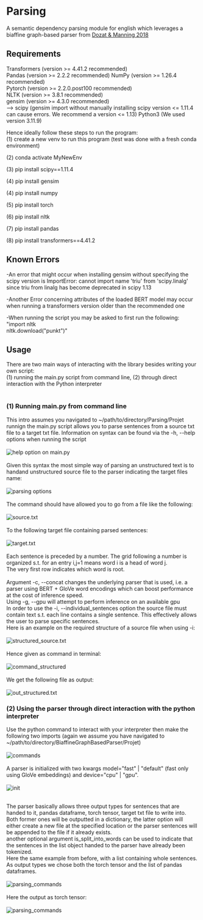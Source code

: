 # Parsing
A semantic dependency parsing module for english which leverages a biaffine graph-based parser from [Dozat & Manning 2018](https://aclanthology.org/P18-2077/)

## Requirements
Transformers (version >= 4.41.2 recommended)<br>
Pandas (version >= 2.2.2 recommended)
NumPy (version >= 1.26.4 recommended)<br>
Pytorch (version >= 2.2.0.post100 recommended)<br>
NLTK (version >= 3.8.1 recommended)<br>
gensim (version >= 4.3.0 recommended)<br>
--> scipy (gensim import without manually installing scipy version <= 1.11.4 can cause errors. We recommend a version <= 1.13)
Python3 (We used version 3.11.9)<br>

Hence ideally follow these steps to run the program:<br>
(1) create a new venv to run this program (test was done with a fresh conda environment)

(2) conda activate MyNewEnv

(3) pip install scipy==1.11.4

(4) pip install gensim

(4) pip install numpy

(5) pip install torch

(6) pip install nltk

(7) pip install pandas

(8) pip install transformers==4.41.2

## Known Errors
-An error that might occur when installing gensim without specifying the scipy version is ImportError: cannot import name 'triu' from 'scipy.linalg' since triu from linalg has become deprecated in scipy 1.13

-Another Error concerning attributes of the loaded BERT model may occur when running a transformers version older than the recommended one

-When running the script you may be asked to first run the following:
"import nltk<br>
nltk.download("punkt")"<br>

## Usage
There are two main ways of interacting with the library besides writing your own script:<br> 
(1) running the main.py script from command line, (2) through direct interaction with the Python interpreter<br>
<br>
### (1) Running main.py from command line

This intro assumes you navigated to ~/path/to/directory/Parsing/Projet<br>
runnign the main.py script allows you to parse sentences from a source txt file to a target txt file.
Information on syntax can be found via the -h, --help options when running the script
<br>
<br>
![help option on main.py](misc/Screenshot%202024-06-15%20at%2010.23.56.png)
<br>
<br>
Given this syntax the most simple way of parsing an unstructured text is to handand unstructured source file to the parser indicating the target files name:
<br>
<br>
![parsing options](misc/Screenshot%202024-06-15%20at%2010.49.12.png)
<br>
<br>
The command should have allowed you to go from a file like the following:
<br>
<br>
![source.txt](misc/Screenshot%202024-06-15%20at%2010.41.01.png)
<br>
<br>
To the following target file containing parsed sentences:
<br><br>
![target.txt](misc/Screenshot%202024-06-15%20at%2010.56.04.png)
<br>
<br>
Each sentence is preceded by a number. The grid following a number is organized s.t. for an entry i,j=1 means word i is a head of word j.<br>
The very first row indicates which word is root.
<br>
<br> Argument -c, --concat changes the underlying parser that is used, i.e. a parser using BERT + GloVe word encodings which can boost performance at the cost of inference speed.<br>
Using -g, --gpu will attempt to perform inference on an available gpu<br>
In order to use the -i, --individual_sentences option the source file must contain text s.t. each line contains a single sentence. This effectively allows the user to parse specific sentences.<br>Here is an example on the required structure of a source file when using -i:<br><br>
![structured_source.txt](misc/Screenshot%202024-06-15%20at%2011.08.30.png)
<br>
<br>
Hence given as command in terminal:
<br>
<br>
![command_structured](misc/Screenshot%202024-06-15%20at%2011.15.56.png)
<br>
<br>
We get the following file as output:
<br>
<br>
![out_structured.txt](misc/Screenshot%202024-06-15%20at%2011.17.24.png)
### (2) Using the parser through direct interaction with the python interpreter
Use the python command to interact with your interpreter then make the following two imports (again we assume you have navigated to ~/path/to/directory/BiaffineGraphBasedParser/Projet)
<br>
<br>
![commands](misc/Screenshot%202024-06-15%20at%2012.03.53.png)
<br>
<br>
A parser is initialized with two kwargs model="fast" | "default" (fast only using GloVe embeddings) and device="cpu" | "gpu".<br><br>
![init](misc/Screenshot%202024-06-15%20at%2012.22.21.png)
<br><br>

The parser basically allows three output types for sentences that are handed to it, pandas dataframe, torch tensor, target txt file to write into.<br>
Both former ones will be outputted in a dictionary, the latter option will either create a new file at the specified location or the parser sentences will be appended to the file if it already exists.
<br>
another optional argument is_split_into_words can be used to indicate that the sentences in the list object handed to the parser have already been tokenized.
<br>
Here the same example from before, with a list containing whole sentences. As output types we chose both the torch tensor and the list of pandas dataframes.
<br>
<br>
![parsing_commands](misc/Screenshot%202024-06-15%20at%2012.34.18.png)
<br>
<br>
Here the output as torch tensor:
<br>
<br>
![parsing_commands](misc/Screenshot%202024-06-15%20at%2012.35.19.png)
